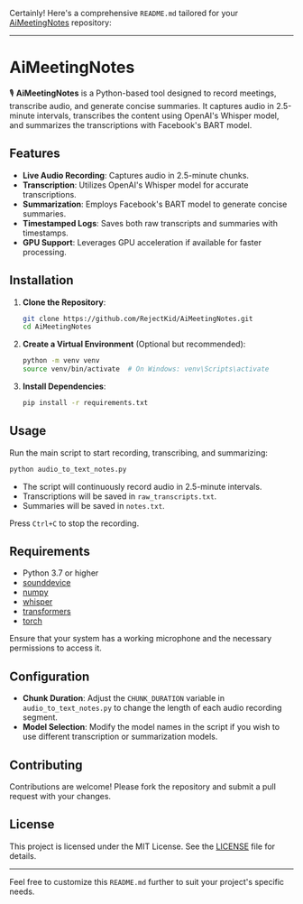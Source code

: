 Certainly! Here's a comprehensive `README.md` tailored for your [AiMeetingNotes](https://github.com/RejectKid/AiMeetingNotes) repository:

---

# AiMeetingNotes

🎙️ **AiMeetingNotes** is a Python-based tool designed to record meetings, transcribe audio, and generate concise summaries. It captures audio in 2.5-minute intervals, transcribes the content using OpenAI's Whisper model, and summarizes the transcriptions with Facebook's BART model.

## Features

* **Live Audio Recording**: Captures audio in 2.5-minute chunks.
* **Transcription**: Utilizes OpenAI's Whisper model for accurate transcriptions.
* **Summarization**: Employs Facebook's BART model to generate concise summaries.
* **Timestamped Logs**: Saves both raw transcripts and summaries with timestamps.
* **GPU Support**: Leverages GPU acceleration if available for faster processing.

## Installation

1. **Clone the Repository**:

   ```bash
   git clone https://github.com/RejectKid/AiMeetingNotes.git
   cd AiMeetingNotes
   ```

2. **Create a Virtual Environment** (Optional but recommended):

   ```bash
   python -m venv venv
   source venv/bin/activate  # On Windows: venv\Scripts\activate
   ```

3. **Install Dependencies**:

   ```bash
   pip install -r requirements.txt
   ```

## Usage

Run the main script to start recording, transcribing, and summarizing:

```bash
python audio_to_text_notes.py
```

* The script will continuously record audio in 2.5-minute intervals.
* Transcriptions will be saved in `raw_transcripts.txt`.
* Summaries will be saved in `notes.txt`.

Press `Ctrl+C` to stop the recording.

## Requirements

* Python 3.7 or higher
* [sounddevice](https://pypi.org/project/sounddevice/)
* [numpy](https://pypi.org/project/numpy/)
* [whisper](https://pypi.org/project/whisper/)
* [transformers](https://pypi.org/project/transformers/)
* [torch](https://pypi.org/project/torch/)

Ensure that your system has a working microphone and the necessary permissions to access it.

## Configuration

* **Chunk Duration**: Adjust the `CHUNK_DURATION` variable in `audio_to_text_notes.py` to change the length of each audio recording segment.
* **Model Selection**: Modify the model names in the script if you wish to use different transcription or summarization models.

## Contributing

Contributions are welcome! Please fork the repository and submit a pull request with your changes.

## License

This project is licensed under the MIT License. See the [LICENSE](LICENSE) file for details.

---

Feel free to customize this `README.md` further to suit your project's specific needs.
